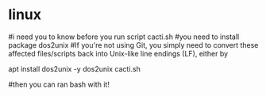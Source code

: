 # linux
#i need you to know before you run script cacti.sh
#you need to install package dos2unix
#If you're not using Git, you simply need to convert these affected files/scripts back into Unix-like line endings (LF), either by

apt install dos2unix -y
dos2unix cacti.sh

#then you can ran bash with it!

